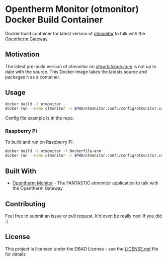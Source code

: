 # Opentherm Monitor (otmonitor) Docker Build Container

Docker build container for latest version of [otmonitor](https://github.com/hvxl/otmonitor/) to talk with the [Opentherm Gateway](http://otgw.tclcode.com/)

## Motivation

The latest pre-build version of otmonitor on [otgw.tclcode.com](http://otgw.tclcode.com/) is not up to date with the source. This Docker image takes the latests source and packages it as a container.

## Usage

```bash
docker build -t otmonitor .
docker run --name otmonitor -v $PWD/otmonitor.conf:/config/otmonitor.conf -p 8080:8080 -d otmonitor
```

Config file example is in the repo.

### Raspberry Pi

To build and run on Raspberry Pi:
```bash
docker build -t otmonitor -f Dockerfile-arm .
docker run --name otmonitor -v $PWD/otmonitor.conf:/config/otmonitor.conf -p 8080:8080 -d otmonitor
```


## Built With

* [Opentherm Monitor](http://otgw.tclcode.com/otmonitor.html) - The FANTASTIC otmonitor application to talk with the Opentherm Gateway

## Contributing

Feel free to submit an issue or pull request. It'd even be really cool if you did :)

## License

This project is licensed under the DBAD License - see the [LICENSE.md](LICENSE.md) file for details
